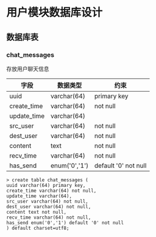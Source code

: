 # 用户模块数据库设计

## 数据库表

### chat_messages

存放用户聊天信息

|字段|数据类型|约束|
|----|----|----|
|uuid|varchar(64)|primary key|
|create_time|varchar(64)|not null|
|update_time|varchar(64)||
|src_user|varchar(64)|not null|
|dest_user|varchar(64)|not null|
|content|text|not null|
|recv_time|varchar(64)|not null|
|has_send|enum('0','1')|default '0' not null|

```
> create table chat_messages (
uuid varchar(64) primary key,
create_time varchar(64) not null,
update_time varchar(64),
src_user varchar(64) not null,
dest_user varchar(64) not null,
content text not null,
recv_time varchar(64) not null,
has_send enum('0','1') default '0' not null
) default charset=utf8;
```
